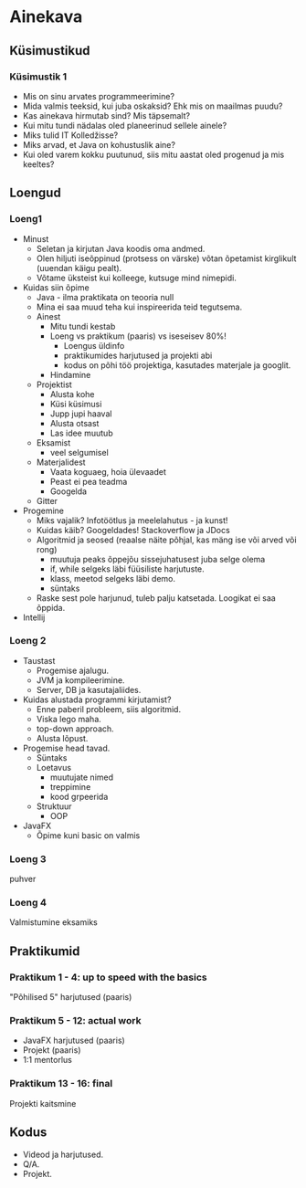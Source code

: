 # Ainekava

## Küsimustikud

### Küsimustik 1

- Mis on sinu arvates programmeerimine?
- Mida valmis teeksid, kui juba oskaksid? Ehk mis on maailmas puudu?
- Kas ainekava hirmutab sind? Mis täpsemalt?
- Kui mitu tundi nädalas oled planeerinud sellele ainele?
- Miks tulid IT Kolledžisse?
- Miks arvad, et Java on kohustuslik aine?
- Kui oled varem kokku puutunud, siis mitu aastat oled progenud ja mis keeltes?

## Loengud

### Loeng1

- Minust
  - Seletan ja kirjutan Java koodis oma andmed.
  - Olen hiljuti iseõppinud (protsess on värske) võtan õpetamist kirglikult (uuendan käigu pealt).
  - Võtame üksteist kui kolleege, kutsuge mind nimepidi.
- Kuidas siin õpime
  - Java - ilma praktikata on teooria null
  - Mina ei saa muud teha kui inspireerida teid tegutsema.
  - Ainest
    - Mitu tundi kestab
    - Loeng vs praktikum (paaris) vs iseseisev 80%!
      - Loengus üldinfo
      - praktikumides harjutused ja projekti abi
      - kodus on põhi töö projektiga, kasutades materjale ja googlit.
    - Hindamine
  - Projektist
    - Alusta kohe
    - Küsi küsimusi
    - Jupp jupi haaval
    - Alusta otsast
    - Las idee muutub
  - Eksamist
    - veel selgumisel
  - Materjalidest
    - Vaata koguaeg, hoia ülevaadet
    - Peast ei pea teadma
    - Googelda
  - Gitter
- Progemine
  - Miks vajalik? Infotöötlus ja meelelahutus - ja kunst!
  - Kuidas käib? Googeldades! Stackoverflow ja JDocs
  - Algoritmid ja seosed (reaalse näite põhjal, kas mäng ise või arved või rong)
    - muutuja peaks õppejõu sissejuhatusest juba selge olema
    - if, while selgeks läbi füüsiliste harjutuste.
    - klass, meetod selgeks läbi demo.
    - süntaks
  - Raske sest pole harjunud, tuleb palju katsetada. Loogikat ei saa õppida.
- Intellij

### Loeng 2

- Taustast
  - Progemise ajalugu.
  - JVM ja kompileerimine.
  - Server, DB ja kasutajaliides.
- Kuidas alustada programmi kirjutamist?
  - Enne paberil probleem, siis algoritmid.
  - Viska lego maha.
  - top-down approach.
  - Alusta lõpust.
- Progemise head tavad.
  - Süntaks
  - Loetavus
    - muutujate nimed
    - treppimine
    - kood grpeerida
  - Struktuur
    - OOP
- JavaFX
  - Õpime kuni basic on valmis

### Loeng 3

puhver

### Loeng 4

Valmistumine eksamiks

## Praktikumid

### Praktikum 1 - 4: up to speed with the basics

"Põhilised 5" harjutused (paaris)

### Praktikum 5 - 12: actual work

- JavaFX harjutused (paaris)
- Projekt (paaris)
- 1:1 mentorlus

### Praktikum 13 - 16: final

Projekti kaitsmine

## Kodus

- Videod ja harjutused.
- Q/A.
- Projekt.
